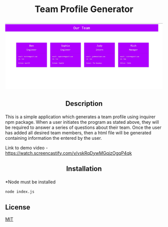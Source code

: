 #  <p align="center"> Team Profile Generator </p>

 <p align="center">
  <img src="dist/screenshot.jpg"/>
</p>

## <p align="center"> Description </p>

This is a simple application which generates a team profile using inquirer npm package. When a user initiates the program as stated above, they will be required to answer a series of questions about their team. Once the user has added all desired team members, then a html file will be generated containing information the entered by the user.

Link to demo video - https://watch.screencastify.com/v/vskRqDywMGqjzOgqP4qk

## <p align="center"> Installation </p>

*Node must be installed

``` 
node index.js

```
## License
[MIT](https://choosealicense.com/licenses/mit/)